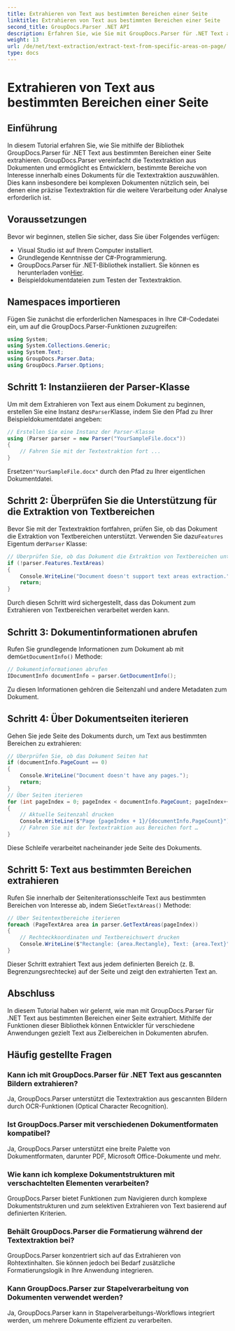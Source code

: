```yaml
---
title: Extrahieren von Text aus bestimmten Bereichen einer Seite
linktitle: Extrahieren von Text aus bestimmten Bereichen einer Seite
second_title: GroupDocs.Parser .NET API
description: Erfahren Sie, wie Sie mit GroupDocs.Parser für .NET Text aus bestimmten Dokumentbereichen extrahieren. Gezielte und präzise Textextraktion für Ihre Anwendungen.
weight: 13
url: /de/net/text-extraction/extract-text-from-specific-areas-on-page/
type: docs
---
```

# Extrahieren von Text aus bestimmten Bereichen einer Seite

## Einführung
In diesem Tutorial erfahren Sie, wie Sie mithilfe der Bibliothek GroupDocs.Parser für .NET Text aus bestimmten Bereichen einer Seite extrahieren. GroupDocs.Parser vereinfacht die Textextraktion aus Dokumenten und ermöglicht es Entwicklern, bestimmte Bereiche von Interesse innerhalb eines Dokuments für die Textextraktion auszuwählen. Dies kann insbesondere bei komplexen Dokumenten nützlich sein, bei denen eine präzise Textextraktion für die weitere Verarbeitung oder Analyse erforderlich ist.
## Voraussetzungen
Bevor wir beginnen, stellen Sie sicher, dass Sie über Folgendes verfügen:
- Visual Studio ist auf Ihrem Computer installiert.
- Grundlegende Kenntnisse der C#-Programmierung.
- GroupDocs.Parser für .NET-Bibliothek installiert. Sie können es herunterladen von[Hier](https://releases.groupdocs.com/parser/net/).
- Beispieldokumentdateien zum Testen der Textextraktion.
## Namespaces importieren
Fügen Sie zunächst die erforderlichen Namespaces in Ihre C#-Codedatei ein, um auf die GroupDocs.Parser-Funktionen zuzugreifen:
```csharp
using System;
using System.Collections.Generic;
using System.Text;
using GroupDocs.Parser.Data;
using GroupDocs.Parser.Options;
```
## Schritt 1: Instanziieren der Parser-Klasse
 Um mit dem Extrahieren von Text aus einem Dokument zu beginnen, erstellen Sie eine Instanz des`Parser`Klasse, indem Sie den Pfad zu Ihrer Beispieldokumentdatei angeben:
```csharp
// Erstellen Sie eine Instanz der Parser-Klasse
using (Parser parser = new Parser("YourSampleFile.docx"))
{
    // Fahren Sie mit der Textextraktion fort ...
}
```
 Ersetzen`"YourSampleFile.docx"` durch den Pfad zu Ihrer eigentlichen Dokumentdatei.
## Schritt 2: Überprüfen Sie die Unterstützung für die Extraktion von Textbereichen
 Bevor Sie mit der Textextraktion fortfahren, prüfen Sie, ob das Dokument die Extraktion von Textbereichen unterstützt. Verwenden Sie dazu`Features` Eigentum der`Parser` Klasse:
```csharp
// Überprüfen Sie, ob das Dokument die Extraktion von Textbereichen unterstützt
if (!parser.Features.TextAreas)
{
    Console.WriteLine("Document doesn't support text areas extraction.");
    return;
}
```
Durch diesen Schritt wird sichergestellt, dass das Dokument zum Extrahieren von Textbereichen verarbeitet werden kann.
## Schritt 3: Dokumentinformationen abrufen
 Rufen Sie grundlegende Informationen zum Dokument ab mit dem`GetDocumentInfo()` Methode:
```csharp
// Dokumentinformationen abrufen
IDocumentInfo documentInfo = parser.GetDocumentInfo();
```
Zu diesen Informationen gehören die Seitenzahl und andere Metadaten zum Dokument.
## Schritt 4: Über Dokumentseiten iterieren
Gehen Sie jede Seite des Dokuments durch, um Text aus bestimmten Bereichen zu extrahieren:
```csharp
// Überprüfen Sie, ob das Dokument Seiten hat
if (documentInfo.PageCount == 0)
{
    Console.WriteLine("Document doesn't have any pages.");
    return;
}
// Über Seiten iterieren
for (int pageIndex = 0; pageIndex < documentInfo.PageCount; pageIndex++)
{
    // Aktuelle Seitenzahl drucken
    Console.WriteLine($"Page {pageIndex + 1}/{documentInfo.PageCount}");
    // Fahren Sie mit der Textextraktion aus Bereichen fort …
}
```
Diese Schleife verarbeitet nacheinander jede Seite des Dokuments.
## Schritt 5: Text aus bestimmten Bereichen extrahieren
Rufen Sie innerhalb der Seiteniterationsschleife Text aus bestimmten Bereichen von Interesse ab, indem Sie`GetTextAreas()` Methode:
```csharp
// Über Seitentextbereiche iterieren
foreach (PageTextArea area in parser.GetTextAreas(pageIndex))
{
    // Rechteckkoordinaten und Textbereichswert drucken
    Console.WriteLine($"Rectangle: {area.Rectangle}, Text: {area.Text}");
}
```
Dieser Schritt extrahiert Text aus jedem definierten Bereich (z. B. Begrenzungsrechtecke) auf der Seite und zeigt den extrahierten Text an.
## Abschluss
In diesem Tutorial haben wir gelernt, wie man mit GroupDocs.Parser für .NET Text aus bestimmten Bereichen einer Seite extrahiert. Mithilfe der Funktionen dieser Bibliothek können Entwickler für verschiedene Anwendungen gezielt Text aus Zielbereichen in Dokumenten abrufen.

## Häufig gestellte Fragen
### Kann ich mit GroupDocs.Parser für .NET Text aus gescannten Bildern extrahieren?
Ja, GroupDocs.Parser unterstützt die Textextraktion aus gescannten Bildern durch OCR-Funktionen (Optical Character Recognition).
### Ist GroupDocs.Parser mit verschiedenen Dokumentformaten kompatibel?
Ja, GroupDocs.Parser unterstützt eine breite Palette von Dokumentformaten, darunter PDF, Microsoft Office-Dokumente und mehr.
### Wie kann ich komplexe Dokumentstrukturen mit verschachtelten Elementen verarbeiten?
GroupDocs.Parser bietet Funktionen zum Navigieren durch komplexe Dokumentstrukturen und zum selektiven Extrahieren von Text basierend auf definierten Kriterien.
### Behält GroupDocs.Parser die Formatierung während der Textextraktion bei?
GroupDocs.Parser konzentriert sich auf das Extrahieren von Rohtextinhalten. Sie können jedoch bei Bedarf zusätzliche Formatierungslogik in Ihre Anwendung integrieren.
### Kann GroupDocs.Parser zur Stapelverarbeitung von Dokumenten verwendet werden?
Ja, GroupDocs.Parser kann in Stapelverarbeitungs-Workflows integriert werden, um mehrere Dokumente effizient zu verarbeiten.